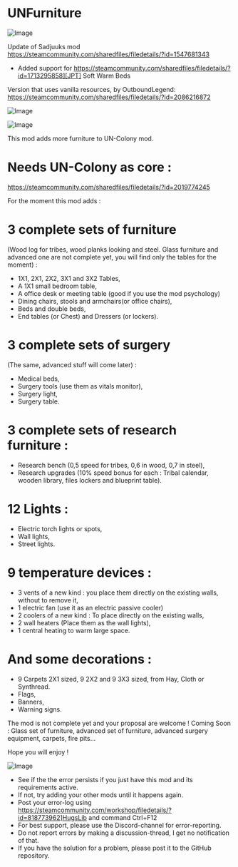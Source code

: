 # UNFurniture

![Image](https://i.imgur.com/buuPQel.png)

Update of Sadjuuks mod
https://steamcommunity.com/sharedfiles/filedetails/?id=1547681343

- Added support for https://steamcommunity.com/sharedfiles/filedetails/?id=1713295858][JPT] Soft Warm Beds

Version that uses vanilla resources, by OutboundLegend:
https://steamcommunity.com/sharedfiles/filedetails/?id=2086216872

![Image](https://i.imgur.com/pufA0kM.png)

	
![Image](https://i.imgur.com/Z4GOv8H.png)


This mod adds more furniture to UN-Colony mod. 
# Needs UN-Colony as core :
 https://steamcommunity.com/sharedfiles/filedetails/?id=2019774245


For the moment this mod adds :

# 3 complete sets of furniture
 (Wood log for tribes, wood planks looking and steel. Glass furniture and advanced one are not complete yet, you will find only the tables for the moment) :
- 1X1, 2X1, 2X2, 3X1 and 3X2 Tables,
- A 1X1 small bedroom table,
- A office desk or meeting table (good if you use the mod psychology)
- Dining chairs, stools and armchairs(or office chairs),
- Beds and double beds,
- End tables (or Chest) and Dressers (or lockers).

# 3 complete sets of surgery
 (The same, advanced stuff will come later) :
- Medical beds,
- Surgery tools (use them as vitals monitor),
- Surgery light,
- Surgery table.

# 3 complete sets of research furniture :

- Research bench (0,5 speed for tribes, 0,6 in wood, 0,7 in steel),
- Research upgrades (10% speed bonus for each : Tribal calendar, wooden library, files lockers and blueprint table).

# 12 Lights :

- Electric torch lights or spots,
- Wall lights,
- Street lights.

# 9 temperature devices :

- 3 vents of a new kind  : you place them directly on the existing walls, without to remove it,
- 1 electric fan (use it as an electric passive cooler)
- 2 coolers of a new kind  : To place directly on the existing walls,
- 2 wall heaters (Place them as the wall lights),
- 1 central heating to warm large space.

# And some decorations :

- 9 Carpets 2X1 sized, 9 2X2 and 9 3X3 sized, from Hay, Cloth or Synthread.
- Flags, 
- Banners,
- Warning signs.

The mod is not complete yet and your proposal are welcome !
Coming Soon : Glass set of furniture, advanced set of furniture, advanced surgery equipment, carpets, fire pits...


Hope you will enjoy !


![Image](https://i.imgur.com/PwoNOj4.png)



-  See if the the error persists if you just have this mod and its requirements active.
-  If not, try adding your other mods until it happens again.
-  Post your error-log using https://steamcommunity.com/workshop/filedetails/?id=818773962]HugsLib and command Ctrl+F12
-  For best support, please use the Discord-channel for error-reporting.
-  Do not report errors by making a discussion-thread, I get no notification of that.
-  If you have the solution for a problem, please post it to the GitHub repository.



